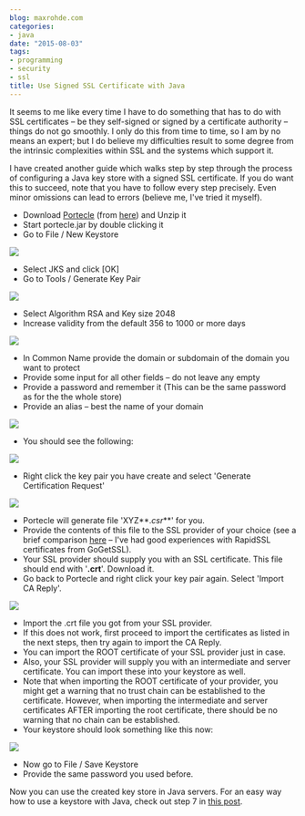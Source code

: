 ```yaml
---
blog: maxrohde.com
categories:
- java
date: "2015-08-03"
tags:
- programming
- security
- ssl
title: Use Signed SSL Certificate with Java
---
```


It seems to me like every time I have to do something that has to do with SSL certificates – be they self-signed or signed by a certificate authority – things do not go smoothly. I only do this from time to time, so I am by no means an expert; but I do believe my difficulties result to some degree from the intrinsic complexities within SSL and the systems which support it.

I have created another guide which walks step by step through the process of configuring a Java key store with a signed SSL certificate. If you do want this to succeed, note that you have to follow every step precisely. Even minor omissions can lead to errors (believe me, I've tried it myself).

- Download [Portecle](http://portecle.sourceforge.net/) (from [here](http://sourceforge.net/projects/portecle/)) and Unzip it
- Start portecle.jar by double clicking it
- Go to File / New Keystore

![](images/080315_0821_usesignedss1.png)

- Select JKS and click \[OK\]
- Go to Tools / Generate Key Pair

![](images/080315_0821_usesignedss2.png)

- Select Algorithm RSA and Key size 2048
- Increase validity from the default 356 to 1000 or more days

![](images/080315_0821_usesignedss3.png)

- In Common Name provide the domain or subdomain of the domain you want to protect
- Provide some input for all other fields – do not leave any empty
- Provide a password and remember it (This can be the same password as for the the whole store)
- Provide an alias – best the name of your domain

![](images/080315_0821_usesignedss4.png)

- You should see the following:

![](images/080315_0821_usesignedss5.png)

- Right click the key pair you have create and select 'Generate Certification Request'

![](images/080315_0821_usesignedss6.png)

- Portecle will generate file 'XYZ**._csr_**' for you.
- Provide the contents of this file to the SSL provider of your choice (see a brief comparison [here](http://maxrohde.com/2014/11/05/ssl-certificate-comparison/) – I've had good experiences with RapidSSL certificates from GoGetSSL).
- Your SSL provider should supply you with an SSL certificate. This file should end with '**.crt**'. Download it.
- Go back to Portecle and right click your key pair again. Select 'Import CA Reply'.

![](images/080315_0821_usesignedss7.png)

- Import the .crt file you got from your SSL provider.
- If this does not work, first proceed to import the certificates as listed in the next steps, then try again to import the CA Reply.
- You can import the ROOT certificate of your SSL provider just in case.
- Also, your SSL provider will supply you with an intermediate and server certificate. You can import these into your keystore as well.
- Note that when importing the ROOT certificate of your provider, you might get a warning that no trust chain can be established to the certificate. However, when importing the intermediate and server certificates AFTER importing the root certificate, there should be no warning that no chain can be established.
- Your keystore should look something like this now:

![](images/080315_0821_usesignedss8.png)

- Now go to File / Save Keystore
- Provide the same password you used before.

Now you can use the created key store in Java servers. For an easy way how to use a keystore with Java, check out step 7 in [this post](http://maxrohde.com/2013/09/07/setting-up-ssl-with-netty/).
